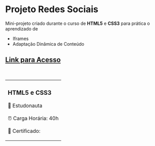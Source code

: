 <h1>Projeto Redes Sociais</h1>

<p>Mini-projeto criado durante o curso de <strong>HTML5</strong> e <strong>CSS3</strong> para prática o aprendizado de <br>

-  Iframes<br>
-  Adaptação Dinâmica de Conteúdo<br>

<h2><a href="https://yasminelima.github.io/projeto-social/" target="_blank">Link para Acesso</a></h2><br>

<table>
    <tr>
        <td>
        <h3>HTML5 e CSS3</h3>
        <p>🚀  Estudonauta <br><br> ⏰ Carga Horária: 40h<br><br> 📜 Certificado: <a href="XXXX" target="_blank"></a></p>
        </td>
    </tr>
